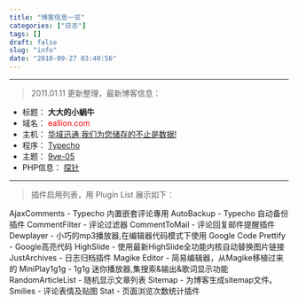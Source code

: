 ```yaml
---
title: "博客信息一览"
categories: ["日志"]
tags: []
draft: false
slug: "info"
date: "2010-09-27 03:40:56"
---
```


<hr size="1.5" /><blockquote>2011.01.11 更新整理，最新博客信息：</blockquote><ul><li>标题： <strong>大大的小蜗牛</strong></li>
<li>域名： <span style="color: #FF0000;">eallion.com</span></li>
<li>主机： <a href="http://www.vosent.com/?u=594" target="_blank">华域迅通 我们为您储存的不止是数据!</a></li>
<li>程序： <a href="http://typecho.org" target="_blank">Typecho</a></li>
<li>主题： <a href="http://justs.me/" target="_blank">9ve-05</a></li>
<li>PHP信息： <a href="http://eallion.com/phpinfo.php" target="_blank">探针</a></li>
</ul>
<hr size="1.5" /><blockquote>插件启用列表，用 Plugin List 展示如下：</blockquote>
AjaxComments	   - Typecho 内置嵌套评论專用
AutoBackup	           - Typecho 自动备份插件
CommentFilter	   - 评论过滤器	
CommentToMail	  -  评论回复邮件提醒插件
Dewplayer	          -  小巧的mp3播放器,在编辑器代码模式下使用
Google Code Prettify - Google高亮代码
HighSlide             -   使用最新HighSlide全功能内核自动替换图片链接
JustArchives	 -   日志归档插件
Magike Editor - 简易编辑器，从Magike移植过来的
MiniPlay1g1g	  -  1g1g 迷你播放器,集搜索&输出&歌词显示功能 
RandomArticleList  -   随机显示文章列表
Sitemap              -   为博客生成sitemap文件。
Smilies                -   评论表情及贴图	
Stat                   -  页面浏览次数统计插件

